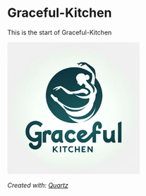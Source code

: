 # Graceful-Kitchen

This is the start of Graceful-Kitchen

<img src="quartz/static/logo.png" width="300" alt="Alt text" title="Optional title">



*Created with: [Quartz](https://quartz.jzhao.xyz/)*


